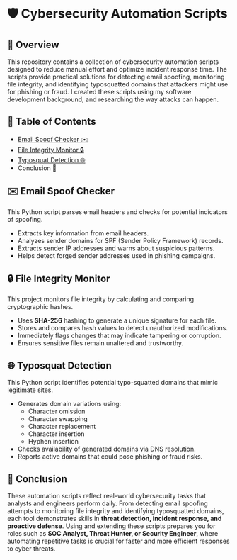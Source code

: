 # 🛡️ Cybersecurity Automation Scripts  

## 📖 Overview  
This repository contains a collection of cybersecurity automation scripts designed to reduce manual effort and optimize incident response time. The scripts provide practical solutions for detecting email spoofing, monitoring file integrity, and identifying typosquatted domains that attackers might use for phishing or fraud. I created these scripts using my software development background, and researching the way attacks can happen.

## 📑 Table of Contents  
- [Email Spoof Checker ✉️](email-spoof-scripts)  
- [File Integrity Monitor 🔒](file-integrity-monitor)  
- [Typosquat Detection 🌐](typosquat-detection)  
- Conclusion 💼  

## ✉️ Email Spoof Checker  
This Python script parses email headers and checks for potential indicators of spoofing.  
- Extracts key information from email headers.  
- Analyzes sender domains for SPF (Sender Policy Framework) records.  
- Extracts sender IP addresses and warns about suspicious patterns.  
- Helps detect forged sender addresses used in phishing campaigns.  

## 🔒 File Integrity Monitor  
This project monitors file integrity by calculating and comparing cryptographic hashes.  
- Uses **SHA-256** hashing to generate a unique signature for each file.  
- Stores and compares hash values to detect unauthorized modifications.  
- Immediately flags changes that may indicate tampering or corruption.  
- Ensures sensitive files remain unaltered and trustworthy.  

## 🌐 Typosquat Detection  
This Python script identifies potential typo-squatted domains that mimic legitimate sites.  
- Generates domain variations using:  
  - Character omission  
  - Character swapping  
  - Character replacement  
  - Character insertion  
  - Hyphen insertion  
- Checks availability of generated domains via DNS resolution.  
- Reports active domains that could pose phishing or fraud risks.  

## 💼 Conclusion  
These automation scripts reflect real-world cybersecurity tasks that analysts and engineers perform daily. From detecting email spoofing attempts to monitoring file integrity and identifying typosquatted domains, each tool demonstrates skills in **threat detection, incident response, and proactive defense**. Using and extending these scripts prepares you for roles such as **SOC Analyst, Threat Hunter, or Security Engineer**, where automating repetitive tasks is crucial for faster and more efficient responses to cyber threats.  
